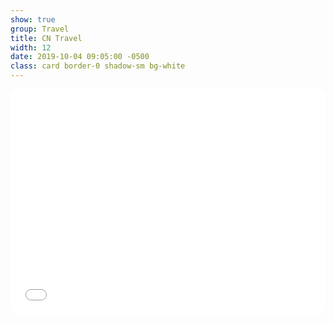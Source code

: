```yaml
---
show: true
group: Travel
title: CN Travel
width: 12
date: 2019-10-04 09:05:00 -0500
class: card border-0 shadow-sm bg-white
---
```


<div class="card-body p-0">
  <iframe
    src="{{ '/travel/cn-map/' | relative_url }}"
    loading="lazy"
    style="width:100%; aspect-ratio: 16 / 10; min-height:360px; border:0; border-radius:.75rem;">
  </iframe>
</div>


